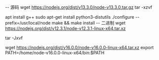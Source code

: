 -- 源码
wget https://nodejs.org/dist/v13.3.0/node-v13.3.0.tar.gz
tar -xzvf

apt install g++
sudo apt-get install python3-distutils
./configure --prefix=/usr/local/node
make && make install
-- 二进制
wget https://nodejs.org/dist/v12.3.1/node-v12.3.1-linux-x64.tar.xz

tar -Jxvf

wget https://nodejs.org/dist/v16.0.0/node-v16.0.0-linux-x64.tar.xz
export PATH=/home/node-v16.0.0-linux-x64/bin:$PATH